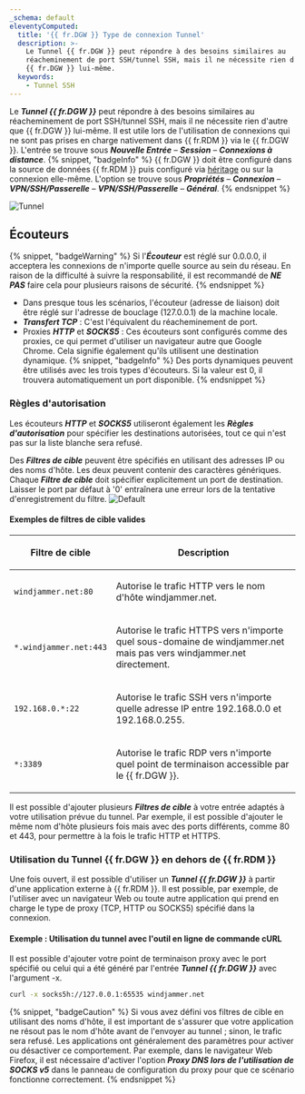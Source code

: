 ```yaml
---
_schema: default
eleventyComputed:
  title: '{{ fr.DGW }} Type de connexion Tunnel'
  description: >-
    Le Tunnel {{ fr.DGW }} peut répondre à des besoins similaires au
    réacheminement de port SSH/tunnel SSH, mais il ne nécessite rien d'autre que
    {{ fr.DGW }} lui-même.
  keywords:
    - Tunnel SSH
---
```

Le ***Tunnel {{ fr.DGW }}*** peut répondre à des besoins similaires au réacheminement de port SSH/tunnel SSH, mais il ne nécessite rien d'autre que {{ fr.DGW }} lui-même. Il est utile lors de l'utilisation de connexions qui ne sont pas prises en charge nativement dans {{ fr.RDM }} via le {{ fr.DGW }}. L'entrée se trouve sous ***Nouvelle Entrée*** – ***Session*** – ***Connexions à distance***. {% snippet, "badgeInfo" %}
{{ fr.DGW }} doit être configuré dans la source de données {{ fr.RDM }} puis configuré via [héritage](/rdm/kb/rdm-windows/knowledge-base/inheritance/) ou sur la connexion elle-même. L'option se trouve sous ***Propriétés*** – ***Connexion*** – ***VPN/SSH/Passerelle*** – ***VPN/SSH/Passerelle*** – ***Général***.
{% endsnippet %}

![Tunnel](https://cdnweb.devolutions.net/docs/docs_en_kb_KB0116.png)

## Écouteurs

{% snippet, "badgeWarning" %}
Si l'***Écouteur*** est réglé sur 0.0.0.0, il acceptera les connexions de n'importe quelle source au sein du réseau. En raison de la difficulté à suivre la responsabilité, il est recommandé de ***NE PAS*** faire cela pour plusieurs raisons de sécurité.
{% endsnippet %}

* Dans presque tous les scénarios, l'écouteur (adresse de liaison) doit être réglé sur l'adresse de bouclage (127.0.0.1) de la machine locale.
* ***Transfert TCP*** : C'est l'équivalent du réacheminement de port.
* Proxies ***HTTP*** et ***SOCKS5*** : Ces écouteurs sont configurés comme des proxies, ce qui permet d'utiliser un navigateur autre que Google Chrome. Cela signifie également qu'ils utilisent une destination dynamique. {% snippet, "badgeInfo" %}
          Des ports dynamiques peuvent être utilisés avec les trois types d'écouteurs. Si la valeur est 0, il trouvera automatiquement un port disponible.
          {% endsnippet %}

### Règles d'autorisation

Les écouteurs ***HTTP*** et ***SOCKS5*** utiliseront également les ***Règles d'autorisation*** pour spécifier les destinations autorisées, tout ce qui n'est pas sur la liste blanche sera refusé.

Des ***Filtres de cible*** peuvent être spécifiés en utilisant des adresses IP ou des noms d'hôte. Les deux peuvent contenir des caractères génériques. Chaque ***Filtre de cible*** doit spécifier explicitement un port de destination. Laisser le port par défaut à '0' entraînera une erreur lors de la tentative d'enregistrement du filtre. ![Default](https://cdnweb.devolutions.net/docs/docs_en_kb_KB0163.png)

#### Exemples de filtres de cible valides

<table><thead><tr><th><p>Filtre de cible</p></th><th><p>Description</p></th></tr></thead><tbody><tr><td><p><code>windjammer.net:80</code></p></td><td><p>Autorise le trafic HTTP vers le nom d'hôte windjammer.net.</p></td></tr><tr><td><p><code>*.windjammer.net:443</code></p></td><td><p>Autorise le trafic HTTPS vers n'importe quel sous-domaine de windjammer.net mais pas vers windjammer.net directement.</p></td></tr><tr><td><p><code>192.168.0.*:22</code></p></td><td><p>Autorise le trafic SSH vers n'importe quelle adresse IP entre 192.168.0.0 et 192.168.0.255.</p></td></tr><tr><td><p><code>*:3389</code></p></td><td><p>Autorise le trafic RDP vers n'importe quel point de terminaison accessible par le {{ fr.DGW }}.</p></td></tr></tbody></table>

Il est possible d'ajouter plusieurs ***Filtres de cible*** à votre entrée adaptés à votre utilisation prévue du tunnel. Par exemple, il est possible d'ajouter le même nom d'hôte plusieurs fois mais avec des ports différents, comme 80 et 443, pour permettre à la fois le trafic HTTP et HTTPS.

### Utilisation du Tunnel {{ fr.DGW }} en dehors de {{ fr.RDM }}

Une fois ouvert, il est possible d'utiliser un ***Tunnel {{ fr.DGW }}*** à partir d'une application externe à {{ fr.RDM }}. Il est possible, par exemple, de l'utiliser avec un navigateur Web ou toute autre application qui prend en charge le type de proxy (TCP, HTTP ou SOCKS5) spécifié dans la connexion.

#### Exemple : Utilisation du tunnel avec l'outil en ligne de commande cURL

Il est possible d'ajouter votre point de terminaison proxy avec le port spécifié ou celui qui a été généré par l'entrée ***Tunnel {{ fr.DGW }}*** avec l'argument -x.

```bash
curl -x socks5h://127.0.0.1:65535 windjammer.net
```

{% snippet, "badgeCaution" %}
Si vous avez défini vos filtres de cible en utilisant des noms d'hôte, il est important de s'assurer que votre application ne résout pas le nom d'hôte avant de l'envoyer au tunnel ; sinon, le trafic sera refusé. Les applications ont généralement des paramètres pour activer ou désactiver ce comportement. Par exemple, dans le navigateur Web Firefox, il est nécessaire d'activer l'option ***Proxy DNS lors de l'utilisation de SOCKS v5*** dans le panneau de configuration du proxy pour que ce scénario fonctionne correctement.
{% endsnippet %}
